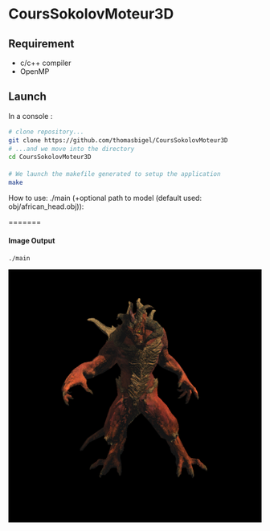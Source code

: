 # CoursSokolovMoteur3D

## Requirement

- c/c++ compiler
- OpenMP

## Launch
In a console :
```bash
# clone repository...
git clone https://github.com/thomasbigel/CoursSokolovMoteur3D
# ...and we move into the directory
cd CoursSokolovMoteur3D

# We launch the makefile generated to setup the application
make

```
How to use: ./main (+optional path to model (default used: obj/african_head.obj)):  

=======

#### Image Output
```bash
./main
```
![image output](https://github.com/thomasbigel/CoursSokolovMoteur3D/blob/readmeImage/Lesson7BeforeGlow/output.png)

